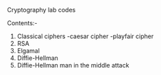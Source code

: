 Cryptography lab codes   

Contents:-
1) Classical ciphers
   -caesar cipher
   -playfair cipher
2) RSA
3) Elgamal
4) Diffie-Hellman
5) Diffie-Hellman man in the middle attack
   

